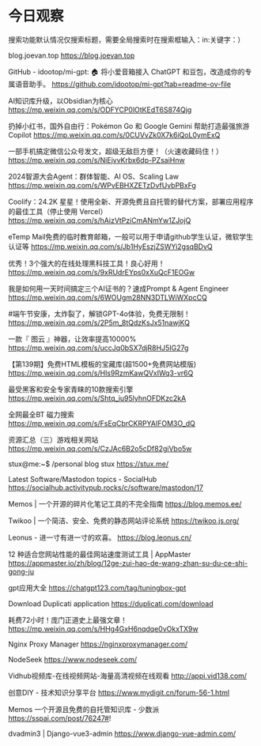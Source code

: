 # 今日观察

搜索功能默认情况仅搜索标题，需要全局搜索时在搜索框输入：in:关键字：）  

blog.joevan.top  https://blog.joevan.top  

GitHub - idootop/mi-gpt: 🏠 将小爱音箱接入 ChatGPT 和豆包，改造成你的专属语音助手。  https://github.com/idootop/mi-gpt?tab=readme-ov-file  

AI知识库升级，以Obsidian为核心  https://mp.weixin.qq.com/s/ODFYCP0lOtKEdT6S874Qjg  

扔掉小红书，国外自由行：Pokémon Go 和 Google Gemini 帮助打造最强旅游 Copilot  https://mp.weixin.qq.com/s/0CUVvZk0X7k6iQoL0ymExQ  

一部手机搞定微信公众号发文，超级无敌巨方便！（火速收藏码住！）  https://mp.weixin.qq.com/s/NiEjvvKrbx6dp-PZsaiHnw  

2024智源大会Agent：群体智能、AI OS、Scaling Law  https://mp.weixin.qq.com/s/WPvEBHXZETzDvfUvbPBxFg  

Coolify：24.2K 星星！使用全新、开源免费且自托管的替代方案，部署应用程序的最佳工具（停止使用 Vercel）  https://mp.weixin.qq.com/s/hAizVtPziCmANmYw1ZJojQ  

eTemp Mail免费的临时教育邮箱，一般可以用于申请github学生认证，微软学生认证等  https://mp.weixin.qq.com/s/Jb1HyEszjZSWYi2gsqBDvQ  

优秀！3个强大的在线处理黑科技工具！良心好用！  https://mp.weixin.qq.com/s/9xRUdrEYps0xXuQcF1EOGw  

我是如何用一天时间搞定三个AI证书的？速成Prompt & Agent Engineer  https://mp.weixin.qq.com/s/6WOUgm28NN3DTLWiWXpcCQ  

#端午节安康，太炸裂了，解锁GPT-4o体验，免费无限制！  https://mp.weixin.qq.com/s/2P5m_8tQdzKsJx51nawjKQ  

一款『 图云 』神器，让效率提高10000%  https://mp.weixin.qq.com/s/uccJq0bSX7djR8HJ5IG27g  

【第139期】免费HTML模板的宝藏库(超1500+免费网站模版)  https://mp.weixin.qq.com/s/Hls9RzmKawQVxIWq3-vr6Q  

最受黑客和安全专家青睐的10款搜索引擎  https://mp.weixin.qq.com/s/Shtq_iu95lyhnOFDKzc2kA  

全网最全BT 磁力搜索  https://mp.weixin.qq.com/s/FsEqCbrCKRPYAIFOM3O_dQ  

资源汇总（三）游戏相关网站  https://mp.weixin.qq.com/s/CzJAc6B2o5cDf82giVbo5w  

stux@me:~$ /personal blog stux  https://stux.me/  

Latest Software/Mastodon topics - SocialHub  https://socialhub.activitypub.rocks/c/software/mastodon/17  

Memos | 一个开源的碎片化笔记工具的不完全指南  https://blog.memos.ee/  

Twikoo | 一个简洁、安全、免费的静态网站评论系统  https://twikoo.js.org/  

Leonus - 进一寸有进一寸的欢喜。  https://blog.leonus.cn/  

12 种适合您网站性能的最佳网站速度测试工具 | AppMaster  https://appmaster.io/zh/blog/12ge-zui-hao-de-wang-zhan-su-du-ce-shi-gong-ju  

gpt应用大全  https://chatgpt123.com/tag/tuningbox-gpt  

Download Duplicati application  https://duplicati.com/download  

耗费72小时！庞门正道史上最强文章！  https://mp.weixin.qq.com/s/HHg4GxH6nqdqe0vOkxTX9w  

Nginx Proxy Manager  https://nginxproxymanager.com/  

NodeSeek  https://www.nodeseek.com/  

Vidhub视频库-在线视频网站-海量高清视频在线观看  http://appi.vid138.com/  

创意DIY - 技术知识分享平台  https://www.mydigit.cn/forum-56-1.html  

Memos 一个开源且免费的自托管知识库 - 少数派  https://sspai.com/post/76247#!  

dvadmin3 | Django-vue3-admin  https://www.django-vue-admin.com/  
